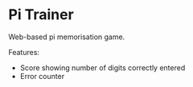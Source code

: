 # Pi Trainer

Web-based pi memorisation game.

Features:

-   Score showing number of digits correctly entered
-   Error counter
